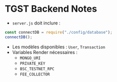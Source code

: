 # TGST Backend Notes

- `server.js` doit inclure :

```js
const connectDB = require("./config/database");
connectDB();
```

- Les modèles disponibles : `User`, `Transaction`
- Variables Render nécessaires :
  - `MONGO_URI`
  - `PRIVATE_KEY`
  - `BSC_TESTNET_RPC`
  - `FEE_COLLECTOR`
